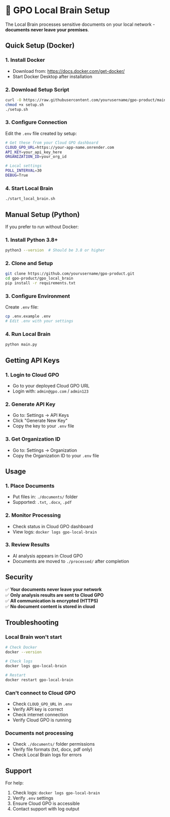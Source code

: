 # 🧠 GPO Local Brain Setup

The Local Brain processes sensitive documents on your local network - **documents never leave your premises**.

## Quick Setup (Docker)

### 1. **Install Docker**
- Download from: https://docs.docker.com/get-docker/
- Start Docker Desktop after installation

### 2. **Download Setup Script**
```bash
curl -O https://raw.githubusercontent.com/yourusername/gpo-product/main/gpo_local_brain/setup.sh
chmod +x setup.sh
./setup.sh
```

### 3. **Configure Connection**
Edit the `.env` file created by setup:
```bash
# Get these from your Cloud GPO dashboard
CLOUD_GPO_URL=https://your-app-name.onrender.com
API_KEY=your_api_key_here
ORGANIZATION_ID=your_org_id

# Local settings
POLL_INTERVAL=30
DEBUG=True
```

### 4. **Start Local Brain**
```bash
./start_local_brain.sh
```

## Manual Setup (Python)

If you prefer to run without Docker:

### 1. **Install Python 3.8+**
```bash
python3 --version  # Should be 3.8 or higher
```

### 2. **Clone and Setup**
```bash
git clone https://github.com/yourusername/gpo-product.git
cd gpo-product/gpo_local_brain
pip install -r requirements.txt
```

### 3. **Configure Environment**
Create `.env` file:
```bash
cp .env.example .env
# Edit .env with your settings
```

### 4. **Run Local Brain**
```bash
python main.py
```

## Getting API Keys

### 1. **Login to Cloud GPO**
- Go to your deployed Cloud GPO URL
- Login with: `admin@gpo.com` / `admin123`

### 2. **Generate API Key**
- Go to: Settings → API Keys
- Click "Generate New Key"
- Copy the key to your `.env` file

### 3. **Get Organization ID**
- Go to: Settings → Organization
- Copy the Organization ID to your `.env` file

## Usage

### 1. **Place Documents**
- Put files in: `./documents/` folder
- Supported: `.txt`, `.docx`, `.pdf`

### 2. **Monitor Processing**
- Check status in Cloud GPO dashboard
- View logs: `docker logs gpo-local-brain`

### 3. **Review Results**
- AI analysis appears in Cloud GPO
- Documents are moved to `./processed/` after completion

## Security

✅ **Your documents never leave your network**  
✅ **Only analysis results are sent to Cloud GPO**  
✅ **All communication is encrypted (HTTPS)**  
✅ **No document content is stored in cloud**  

## Troubleshooting

### Local Brain won't start
```bash
# Check Docker
docker --version

# Check logs
docker logs gpo-local-brain

# Restart
docker restart gpo-local-brain
```

### Can't connect to Cloud GPO
- Check `CLOUD_GPO_URL` in `.env`
- Verify API key is correct
- Check internet connection
- Verify Cloud GPO is running

### Documents not processing
- Check `./documents/` folder permissions
- Verify file formats (txt, docx, pdf only)
- Check Local Brain logs for errors

## Support

For help:
1. Check logs: `docker logs gpo-local-brain`
2. Verify `.env` settings
3. Ensure Cloud GPO is accessible
4. Contact support with log output 